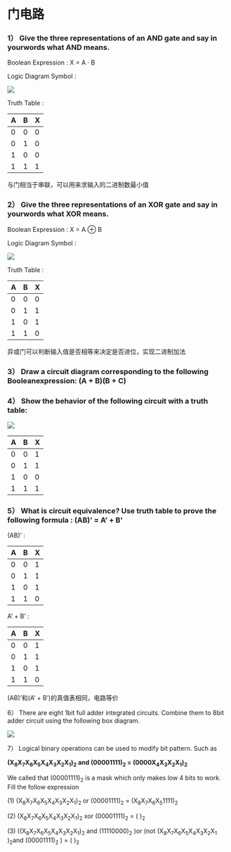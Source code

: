 # 门电路

### 1） Give the three representations of an AND gate and say in yourwords what AND means.

Boolean Expression : X = A · B

Logic Diagram Symbol : 

![](http://m.qpic.cn/psb?/V10TtYkp2MvHv1/RAvCnRoql9EYosjZvIJjaVmKJ5.2ln8Gtfx8lC1.J80!/b/dDUBAAAAAAAA&bo=rABYAAAAAAADB9Y!&rf=viewer_4)

Truth Table : 

A | B | X
--|-- |--
0 | 0 | 0
0 | 1 | 0
1 | 0 | 0
1 | 1 | 1

与门相当于串联，可以用来求输入的二进制数最小值

### 2） Give the three representations of an XOR gate and say in yourwords what XOR means.

Boolean Expression : X = A ⊕ B

Logic Diagram Symbol : 

![](http://m.qpic.cn/psb?/V10TtYkp2MvHv1/MlV40T7BVAvt1SlcsSuzljNOP7IscNUrzviA86N3EZw!/b/dAgBAAAAAAAA&bo=uABYAAAAAAADF9I!&rf=viewer_4)

Truth Table : 

A | B | X
--|-- |--
0 | 0 | 0
0 | 1 | 1
1 | 0 | 1
1 | 1 | 0

异或门可以判断输入值是否相等来决定是否进位，实现二进制加法

### 3） Draw a circuit diagram corresponding to the following Booleanexpression: (A + B)(B + C)



### 4） Show the behavior of the following circuit with a truth table:

![](http://m.qpic.cn/psb?/V10TtYkp2MvHv1/xgr4X8N061HWLHDYuso8OTMRl9yobwlwo1sl26v*Bk0!/b/dFMBAAAAAAAA&bo=DQFsAAAAAAADB0I!&rf=viewer_4)

A | B | X
--|-- |--
0 | 0 | 1
0 | 1 | 1
1 | 0 | 0
1 | 1 | 1

### 5） What is circuit equivalence? Use truth table to prove the following formula : (AB)’ = A’ + B’

(AB)’ : 

A | B | X
--|-- |--
0 | 0 | 1
0 | 1 | 1
1 | 0 | 1
1 | 1 | 0

A’ + B’ : 

A | B | X
--|-- |--
0 | 0 | 1
0 | 1 | 1
1 | 0 | 1
1 | 1 | 0

(AB)’和(A’ + B’)的真值表相同，电路等价

6） There are eight 1bit full adder integrated circuits. Combine them to 8bit adder
circuit using the following box diagram.

![](http://m.qpic.cn/psb?/V10TtYkp2MvHv1/e9MZAwCH7kAYb4DzOephDPA1OiaNWqgps6d.Rpry5UA!/b/dDIBAAAAAAAA&bo=XQFzAAAAAAADBw0!&rf=viewer_4)

7） Logical binary operations can be used to modify bit pattern. Such as

**(X<sub>8</sub>X<sub>7</sub>X<sub>6</sub>X<sub>5</sub>X<sub>4</sub>X<sub>3</sub>X<sub>2</sub>X<sub>1</sub>)<sub>2</sub> and (00001111)<sub>2</sub> = (0000X<sub>4</sub>X<sub>3</sub>X<sub>2</sub>X<sub>1</sub>)<sub>2</sub>**

We called that (00001111)<sub>2</sub>
is a mask which only makes low 4 bits to work.
Fill the follow expression

(1) (X<sub>8</sub>X<sub>7</sub>X<sub>6</sub>X<sub>5</sub>X<sub>4</sub>X<sub>3</sub>X<sub>2</sub>X<sub>1</sub>)<sub>2</sub> or (00001111)<sub>2</sub> = (X<sub>8</sub>X<sub>7</sub>X<sub>6</sub>X<sub>5</sub>1111)<sub>2</sub>

(2) (X<sub>8</sub>X<sub>7</sub>X<sub>6</sub>X<sub>5</sub>X<sub>4</sub>X<sub>3</sub>X<sub>2</sub>X<sub>1</sub>)<sub>2</sub>
xor (00001111)<sub>2</sub> = ( )<sub>2</sub>

(3) ((X<sub>8</sub>X<sub>7</sub>X<sub>6</sub>X<sub>5</sub>X<sub>4</sub>X<sub>3</sub>X<sub>2</sub>X<sub>1</sub>)<sub>2</sub> and (11110000)<sub>2</sub> )or (not (X<sub>8</sub>X<sub>7</sub>X<sub>6</sub>X<sub>5</sub>X<sub>4</sub>X<sub>3</sub>X<sub>2</sub>X<sub>1</sub>
)<sub>2</sub>and (00001111)<sub>2</sub>
) = ( )<sub>2</sub>